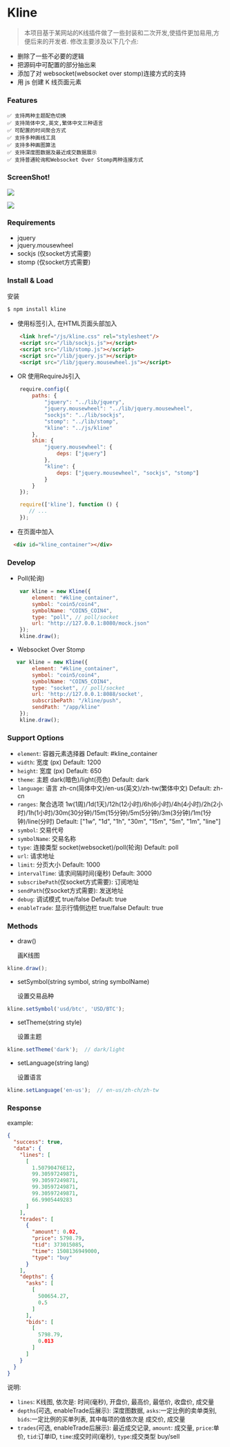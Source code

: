 # Kline

> 本项目基于某网站的K线插件做了一些封装和二次开发,使插件更加易用,方便后来的开发者. 修改主要涉及以下几个点:

* 删除了一些不必要的逻辑
* 把源码中可配置的部分抽出来
* 添加了对 websocket(websocket over stomp)连接方式的支持
* 用 js 创建 K 线页面元素

### Features

    ✅ 支持两种主题配色切换 
    ✅ 支持简体中文,英文,繁体中文三种语言 
    ✅ 可配置的时间聚合方式
    ✅ 支持多种画线工具
    ✅ 支持多种画图算法
    ✅ 支持深度图数据及最近成交数据展示
    ✅ 支持普通轮询和Websocket Over Stomp两种连接方式

### ScreenShot!

![](screenshot_dark.png)

![](screenshot_light.png)

### Requirements

* jquery
* jquery.mousewheel
* sockjs (仅socket方式需要)
* stomp (仅socket方式需要)

### Install & Load

安装

```bash
$ npm install kline 
```

* 使用标签引入, 在HTML页面头部加入

```html
    <link href="/js/kline.css" rel="stylesheet"/>
    <script src="/lib/sockjs.js"></script>
    <script src="/lib/stomp.js"></script>
    <script src="/lib/jquery.js"></script>
    <script src="/lib/jquery.mousewheel.js"></script>
```

* OR 使用RequireJs引入

```javascript
    require.config({
        paths: {
            "jquery": "../lib/jquery",
            "jquery.mousewheel": "../lib/jquery.mousewheel",
            "sockjs": "../lib/sockjs",
            "stomp": "../lib/stomp",
            "kline": "../js/kline"
        },
        shim: {
            "jquery.mousewheel": {
                deps: ["jquery"]
            },
            "kline": {
                deps: ["jquery.mousewheel", "sockjs", "stomp"]
            }
        }
    });

    require(['kline'], function () {
       // ...
    });
```

* 在页面中加入

```html
  <div id="kline_container"></div>
```

### Develop

* Poll(轮询)

```javascript
    var kline = new Kline({
        element: "#kline_container",
        symbol: "coin5/coin4",
        symbolName: "COIN5_COIN4",
        type: "poll", // poll/socket
        url: "http://127.0.0.1:8080/mock.json"
    });
    kline.draw();
```

* Websocket Over Stomp

```javascript
   var kline = new Kline({
        element: "#kline_container",
        symbol: "coin5/coin4",
        symbolName: "COIN5_COIN4",
        type: "socket", // poll/socket
        url: 'http://127.0.0.1:8088/socket',
        subscribePath: "/kline/push",
        sendPath: "/app/kline"       
    });
    kline.draw();
```


### Support Options

* `element`: 容器元素选择器 Default: #kline_container
* `width`: 宽度 (px) Default: 1200
* `height`: 宽度 (px) Default: 650
* `theme`: 主题 dark(暗色)/light(亮色) Default: dark
* `language`: 语言 zh-cn(简体中文)/en-us(英文)/zh-tw(繁体中文) Default: zh-cn
* `ranges`: 聚合选项 1w(1周)/1d(1天)/12h(12小时)/6h(6小时)/4h(4小时)/2h(2小时)/1h(1小时)/30m(30分钟)/15m(15分钟)/5m(5分钟)/3m(3分钟)/1m(1分钟)/line(分时) Default: ["1w", "1d", "1h", "30m", "15m", "5m", "1m", "line"]
* `symbol`: 交易代号
* `symbolName`: 交易名称
* `type`: 连接类型 socket(websocket)/poll(轮询) Default: poll
* `url`: 请求地址
* `limit`: 分页大小 Default: 1000
* `intervalTime`: 请求间隔时间(毫秒) Default: 3000
* `subscribePath`(仅socket方式需要): 订阅地址
* `sendPath`(仅socket方式需要): 发送地址
* `debug`: 调试模式 true/false Default: true
* `enableTrade`: 显示行情侧边栏 true/false Default: true


### Methods

* draw()

    画K线图

```javascript
kline.draw();
```

* setSymbol(string symbol, string symbolName)

    设置交易品种

```javascript
kline.setSymbol('usd/btc', 'USD/BTC');
```

* setTheme(string style)

    设置主题

```javascript
kline.setTheme('dark');  // dark/light
```

* setLanguage(string lang)

    设置语言

```javascript
kline.setLanguage('en-us');  // en-us/zh-ch/zh-tw
```


### Response

example: 

```json
{
  "success": true,
  "data": {
    "lines": [
      [
        1.50790476E12,
        99.30597249871,
        99.30597249871,
        99.30597249871,
        99.30597249871,
        66.9905449283
      ]
    ],
    "trades": [
      {
        "amount": 0.02,
        "price": 5798.79,
        "tid": 373015085,
        "time": 1508136949000,
        "type": "buy"
      }
    ],
    "depths": {
      "asks": [
        [
          500654.27,
          0.5
        ]
      ],
      "bids": [
        [
          5798.79,
          0.013
        ]
      ]
    }
  }
}
```

说明:

* `lines`: K线图, 依次是: 时间(毫秒), 开盘价, 最高价, 最低价, 收盘价, 成交量
* `depths`(可选, enableTrade后展示): 深度图数据,  `asks`:一定比例的卖单类别, `bids`:一定比例的买单列表, 其中每项的值依次是 成交价, 成交量
* `trades`(可选, enableTrade后展示): 最近成交记录,  `amount`: 成交量, `price`:单价, `tid`:订单ID, `time`:成交时间(毫秒), `type`:成交类型 buy/sell
